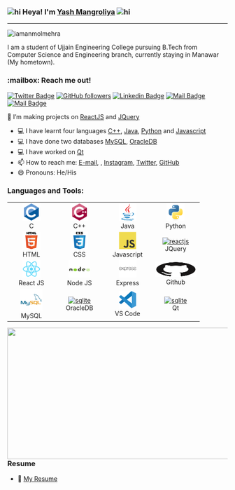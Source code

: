 ### <img src="https://user-images.githubusercontent.com/1303154/88677602-1635ba80-d120-11ea-84d8-d263ba5fc3c0.gif" width="28px" alt="hi"> Heya! I'm [Yash Mangroliya](https://github.com/YashMangroliya) <img src="https://user-images.githubusercontent.com/1303154/88677602-1635ba80-d120-11ea-84d8-d263ba5fc3c0.gif" width="28px"  alt="hi">

<hr />

<p align="left"> <img src="https://komarev.com/ghpvc/?username=Yash-Mangroliya&label=Profile%20views&color=0e75b6&style=flat" alt="iamanmolmehra" /> </p>

I am a student of Ujjain Engineering College pursuing B.Tech from Computer Science and Engineering branch, currently staying in Manawar (My hometown).

<h3>:mailbox: Reach me out!</h3>

[![Twitter Badge](https://img.shields.io/badge/-@mangroliya_yash-1ca0f1?style=flat&labelColor=1ca0f1&logo=twitter&logoColor=white)](https://twitter.com/mangroliya_yash) [![GitHub followers](https://img.shields.io/github/followers/8?color=withe&label=GitHub&logo=Github&style=social)](https://github.com/YashMangroliya) [![Linkedin Badge](https://img.shields.io/badge/-Yash-0e76a8?style=flat&labelColor=0e76a8&logo=linkedin&logoColor=white)](https://www.linkedin.com/in/yash-mangroliya-1483b4183/) [![Mail Badge](https://img.shields.io/badge/-@Yash?style=flat&labelColor=e84393&logo=instagram&logoColor=white)](https://www.instagram.com/yash_mangroliya__) [![Mail Badge](https://img.shields.io/badge/Yash-c0392b?style=flat&labelColor=c0392b&logo=gmail&logoColor=white)](https://yashmangroliya01@gmail.com)


<!-- TODO: Add last video link -->

🌱 I’m making projects on [ReactJS](https://reactjs.org/docs/getting-started.html) and [JQuery](https://jquery.com/)
- 💻 I have learnt four languages [C++](https://isocpp.org/), [Java](https://www.oracle.com/in/java/technologies/), [Python](https://www.python.org) and [Javascript](https://www.javascript.com)
- 💻 I have done two databases [MySQL](https://www.mysql.com), [OracleDB](https://www.npmjs.com/package/oracledb)
- 💻 I have worked on [Qt](https://www.qt.io/)
- 📫 How to reach me: [E-mail](yashmangroliya01@gmail.com), , [Instagram](https://www.instagram.com/yash_mangroliya__), [Twitter](@mangroliya_yash), [GitHub](https://github.com/YashMangroliya)
- 😄 Pronouns: He/His
<h3 align="left">Languages and Tools:</h3>

<table align="center">
  <tr>
    <td align="center" width="96">
        <a href="https://www.cprogramming.com/" target="_blank"> <img src="https://raw.githubusercontent.com/devicons/devicon/master/icons/c/c-original.svg" alt="c" width="40" height="40"/> </a> 
      <br>C
    </td>
    <td align="center" width="96">
      <a href="https://www.w3schools.com/cpp/" target="_blank"> <img src="https://raw.githubusercontent.com/devicons/devicon/master/icons/cplusplus/cplusplus-original.svg" alt="cplusplus" width="40" height="40"/> </a> 
      <br>C++
    </td>
    <td align="center" width="96">
      <a href="https://www.oracle.com/in/java/technologies/" target="_blank"> <img src="https://raw.githubusercontent.com/devicons/devicon/master/icons/java/java-original.svg" alt="java" width="40" height="40"/> </a> 
      <br>Java
    </td>
    <td align="center" width="96">
      <a href="https://www.python.org" target="_blank"> <img src="https://raw.githubusercontent.com/devicons/devicon/master/icons/python/python-original.svg" alt="python" width="40" height="40"/> </a>
      <br>Python
    </td>
 </tr>
 <tr>
    <td align="center" width="96">
      <a href="https://www.w3.org/html/" target="_blank"> <img src="https://raw.githubusercontent.com/devicons/devicon/master/icons/html5/html5-original-wordmark.svg" alt="html5" width="40" height="40"/> </a> 
      <br>HTML
    </td>
    <td align="center" width="96">
      <a href="https://www.w3schools.com/css/" target="_blank"> <img src="https://raw.githubusercontent.com/devicons/devicon/master/icons/css3/css3-original-wordmark.svg" alt="css3" width="40" height="40"/></a> 
      <br>CSS
    </td>
    <td align="center" width="96">
      <a href="https://developer.mozilla.org/en-US/docs/Web/JavaScript" target="_blank"> <img src="https://raw.githubusercontent.com/devicons/devicon/master/icons/javascript/javascript-original.svg" alt="javascript" width="40" height="40"/> </a> 
      <br>Javascript
    </td>
    <td align="center" width="96">
    <a href="https://jquery.com/" target="_blank"> <img src="https://www.vectorlogo.zone/logos/jquery/jquery-horizontal.svg" alt="reactjs" width="95" height="35"/> </a> 
    <br>JQuery
    </td>
</tr>
<tr>
    <td align="center" width="96">
      <a href="https://reactjs.org" target="_blank"> <img src="https://raw.githubusercontent.com/devicons/devicon/master/icons/react/react-original.svg" alt="reactjs" width="40" height="40"/> </a> 
      <br>React JS
    </td>
    <td align="center" width="96">
      <a href="https://nodejs.org" target="_blank"> <img src="https://raw.githubusercontent.com/devicons/devicon/master/icons/nodejs/nodejs-original-wordmark.svg" alt="nodejs" width="50" height="40"/> </a> 
      <br>Node JS
    </td>
    <td align="center" width="96">
      <a href="https://expressjs.com" target="_blank"> <img src="https://raw.githubusercontent.com/devicons/devicon/master/icons/express/express-original-wordmark.svg" alt="express" width="40" height="40"/> </a> </a>       
      <br>Express
    </td>
    <td align="center" width="96">
      <a href="https://github.com/"> <img src="https://raw.githubusercontent.com/devicons/devicon/master/icons/github/github-original.svg" alt="reactjs" width="95" height="35"/> </a> 
      <br>Github
    </td>
  </tr>
  <tr>
    <td align="center" width="96">
      <a href="https://www.mysql.com/" target="_blank"> <img src="https://raw.githubusercontent.com/devicons/devicon/master/icons/mysql/mysql-original-wordmark.svg" alt="mysql" width="50" height="50"/> </a> </a> 
      <br>MySQL
    </td>
    <td align="center" width="96">
      <a href="https://www.oracle.com/in/database/" target="_blank"> <img src="https://www.vectorlogo.zone/logos/oracle/oracle-ar21.svg" alt="sqlite" width="65" height="45"/> </a>
      <br>OracleDB
    </td>
    <td align="center" width="96">
      <a href="https://code.visualstudio.com/" target="_blank"> <img src="https://raw.githubusercontent.com/devicons/devicon/master/icons/vscode/vscode-original.svg" alt="express" width="40" height="40"/> </a> </a>       
      <br>VS Code
    </td>
    <td align="center" width="96">
      <a href="https://www.oracle.com/in/database/" target="_blank"> <img src="https://www.vectorlogo.zone/logos/qtio/qtio-icon.svg" alt="sqlite" width="40" height="40"/> </a>
      <br>Qt
    </td>
  </tr>
</table>

<img align="right" height="300px"  width="600px" src="https://raw.githubusercontent.com/abhisheknaiidu/abhisheknaiidu/master/code.gif" />

<br />

### Resume
- :paperclip: [My Resume](https://drive.google.com/file/d/1_9EKRRmqblibMFVlNYQxelRQ3M2MVX6s/view?usp=sharing)        
